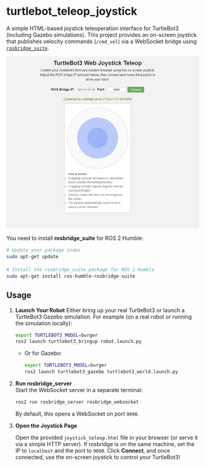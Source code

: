 # turtlebot_teleop_joystick

A simple HTML-based joystick teleoperation interface for TurtleBot3 (including Gazebo simulations). This project provides an on-screen joystick that publishes velocity commands (`/cmd_vel`) via a WebSocket bridge using [`rosbridge_suite`](https://github.com/RobotWebTools/rosbridge_suite).

![image](https://github.com/MehrzadGolabi/turtlebot_teleop_joystick/blob/main/RESOURCES/picture.png)


You need to install **rosbridge_suite** for ROS 2 Humble:

```bash
# Update your package index
sudo apt-get update

# Install the rosbridge_suite package for ROS 2 Humble
sudo apt-get install ros-humble-rosbridge-suite
```
## Usage

1. **Launch Your Robot**
    Either bring up your real TurtleBot3 or launch a TurtleBot3 Gazebo simulation.
    For example (on a real robot or running the simulation locally):
    
    ```bash
    export TURTLEBOT3_MODEL=burger
	ros2 launch turtlebot3_bringup robot.launch.py

	```
	
    - Or for Gazebo:
        
        ```bash
        export TURTLEBOT3_MODEL=burger
        ros2 launch turtlebot3_gazebo turtlebot3_world.launch.py
        ```
        
2. **Run rosbridge_server**  
    Start the WebSocket server in a separate terminal:
    
    ```bash
    ros2 run rosbridge_server rosbridge_websocket
    ```
    
    By default, this opens a WebSocket on port `9090`.
    
3. **Open the Joystick Page**
    
    Open the provided `joystick_teleop.html` file in your browser (or serve it via a simple HTTP server).
    If rosbridge is on the same machine, set the IP to `localhost` and the port to `9090`.
    Click **Connect**, and once connected, use the on-screen joystick to control your TurtleBot3!

